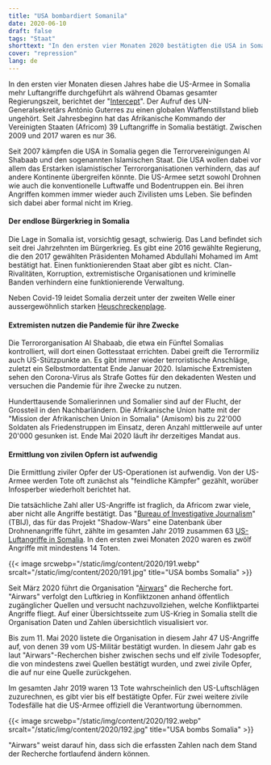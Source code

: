 ```yaml
---
title: "USA bombardiert Somanila"
date: 2020-06-10
draft: false
tags: "Staat"
shorttext: "In den ersten vier Monaten 2020 bestätigten die USA in Somalia mehr Luftangriffe als während der gesamten Amtszeit Obamas."
cover: "repression"
lang: de
---
```


In den ersten vier Monaten diesen Jahres habe die US-Armee in Somalia mehr Luftangriffe durchgeführt als während Obamas gesamter Regierungszeit, berichtet der "[Intercept](https://theintercept.com/2020/04/22/coronavirus-somalia-airstrikes/ "U.S. AIRSTRIKES HIT ALL-TIME HIGH AS CORONAVIRUS SPREADS IN SOMALIA")". Der Aufruf des UN-Generalsekretärs António Guterres zu einen globalen Waffenstillstand blieb ungehört. Seit Jahresbeginn hat das Afrikanische Kommando der Vereinigten Staaten (Africom) 39 Luftangriffe in Somalia bestätigt. Zwischen 2009 und 2017 waren es nur 36.

Seit 2007 kämpfen die USA in Somalia gegen die Terrorvereinigungen Al Shabaab und den sogenannten Islamischen Staat. Die USA wollen dabei vor allem das Erstarken islamistischer Terrororganisationen verhindern, das auf andere Kontinente übergreifen könnte. Die US-Armee setzt sowohl Drohnen wie auch die konventionelle Luftwaffe und Bodentruppen ein. Bei ihren Angriffen kommen immer wieder auch Zivilisten ums Leben. Sie befinden sich dabei aber formal nicht im Krieg.

#### Der endlose Bürgerkrieg in Somalia

Die Lage in Somalia ist, vorsichtig gesagt, schwierig. Das Land befindet sich seit drei Jahrzehnten im Bürgerkrieg. Es gibt eine 2016 gewählte Regierung, die den 2017 gewählten Präsidenten Mohamed Abdullahi Mohamed im Amt bestätigt hat. Einen funktionierenden Staat aber gibt es nicht. Clan-Rivalitäten, Korruption, extremistische Organisationen und kriminelle Banden verhindern eine funktionierende Verwaltung.

Neben Covid-19 leidet Somalia derzeit unter der zweiten Welle einer aussergewöhnlich starken [Heuschreckenplage](https://www.reuters.com/article/us-somalia-locusts-farming-trfn/somalia-races-to-save-livelihoods-as-new-locust-generation-spawns-idUSKBN2222JI "Somalia races to save livelihoods as new locust generation spawns").

#### Extremisten nutzen die Pandemie für ihre Zwecke

Die Terrororganisation Al Shabaab, die etwa ein Fünftel Somalias kontrolliert, will dort einen Gottesstaat errichten. Dabei greift die Terrormiliz auch US-Stützpunkte an. Es gibt immer wieder terroristische Anschläge, zuletzt ein Selbstmordattentat Ende Januar 2020. Islamische Extremisten sehen den Corona-Virus als Strafe Gottes für den dekadenten Westen und versuchen die Pandemie für ihre Zwecke zu nutzen.

Hunderttausende Somalierinnen und Somalier sind auf der Flucht, der Grossteil in den Nachbarländern. Die Afrikanische Union hatte mit der "Mission der Afrikanischen Union in Somalia" (Amisom) bis zu 22'000 Soldaten als Friedenstruppen im Einsatz, deren Anzahl mittlerweile auf unter 20'000 gesunken ist. Ende Mai 2020 läuft ihr derzeitiges Mandat aus.

#### Ermittlung von zivilen Opfern ist aufwendig

Die Ermittlung ziviler Opfer der US-Operationen ist aufwendig. Von der US-Armee werden Tote oft zunächst als "feindliche Kämpfer" gezählt, worüber Infosperber wiederholt berichtet hat.

Die tatsächliche Zahl aller US-Angriffe ist fraglich, da Africom zwar viele, aber nicht alle Angriffe bestätigt. Das "[Bureau of Investigative Journalism](https://www.thebureauinvestigates.com/projects/drone-war/somalia "Drone Strikes in Somalia")" (TBIJ), das für das Projekt "Shadow-Wars" eine Datenbank über Drohnenangriffe führt, zählte im gesamten Jahr 2019 zusammen 63 [US-Luftangriffe in Somalia](https://docs.google.com/spreadsheets/d/1-LT5TVBMy1Rj2WH30xQG9nqr8-RXFVvzJE_47NlpeSY/edit#gid=1110953463 "US strikes in Somalia, 2007 to present"). In den ersten zwei Monaten 2020 waren es zwölf Angriffe mit mindestens 14 Toten.

{{< image srcwebp="/static/img/content/2020/191.webp" srcalt="/static/img/content/2020/191.jpg" title="USA bombs Somalia" >}}

Seit März 2020 führt die Organisation "[Airwars](https://airwars.org/conflict/us-forces-in-somalia/ "US Forces in Somalia")" die Recherche fort. "Airwars" verfolgt den Luftkrieg in Konfliktzonen anhand öffentlich zugänglicher Quellen und versucht nachzuvollziehen, welche Konfliktpartei Angriffe fliegt. Auf einer Übersichtsseite zum US-Krieg in Somalia stellt die Organisation Daten und Zahlen übersichtlich visualisiert vor.

Bis zum 11. Mai 2020 listete die Organisation in diesem Jahr 47 US-Angriffe auf, von denen 39 vom US-Militär bestätigt wurden. In diesem Jahr gab es laut "Airwars"-Recherchen bisher zwischen sechs und elf zivile Todesopfer, die von mindestens zwei Quellen bestätigt wurden, und zwei zivile Opfer, die auf nur eine Quelle zurückgehen.

Im gesamten Jahr 2019 waren 13 Tote wahrscheinlich den US-Luftschlägen zuzurechnen, es gibt vier bis elf bestätigte Opfer. Für zwei weitere zivile Todesfälle hat die US-Armee offiziell die Verantwortung übernommen.

{{< image srcwebp="/static/img/content/2020/192.webp" srcalt="/static/img/content/2020/192.jpg" title="USA bombs Somalia" >}}

"Airwars" weist darauf hin, dass sich die erfassten Zahlen nach dem Stand der Recherche fortlaufend ändern können.
